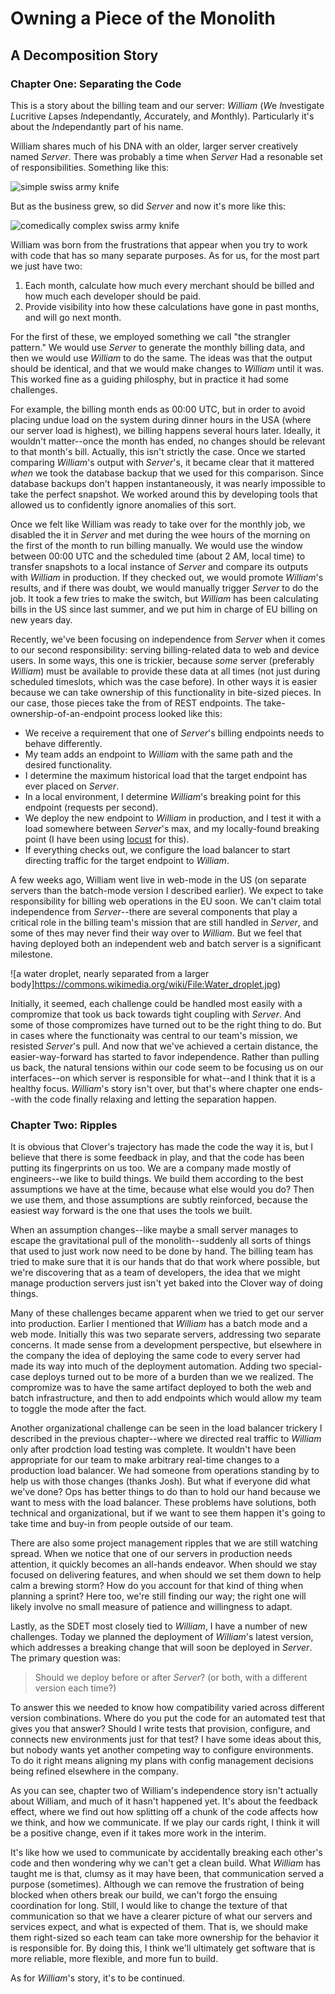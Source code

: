 # Owning a Piece of the Monolith
## A Decomposition Story

### Chapter One: Separating the Code

This is a story about the billing team and our server: _William_ (*W*e *I*nvestigate *L*ucritive *L*apses *I*ndependantly, *A*ccurately, and *M*onthly).
Particularly it's about the *I*ndependantly part of his name.

William shares much of his DNA with an older, larger server creatively named _Server_.
There was probably a time when _Server_ Had a resonable set of responsibilities.
Something like this:

![simple swiss army knife](https://images-na.ssl-images-amazon.com/images/I/81Zi3MsS2cL._SL1500_.jpg)

But as the business grew, so did _Server_ and now it's more like this:

![comedically complex swiss army knife](https://images-na.ssl-images-amazon.com/images/I/71FHJU17djL._SL1204_.jpg)

William was born from the frustrations that appear when you try to work with code that has so many separate purposes.
As for us, for the most part we just have two:
 1. Each month, calculate how much every merchant should be billed and how much each developer should be paid.
 2. Provide visibility into how these calculations have gone in past months, and will go next month.

For the first of these, we employed something we call "the strangler pattern."
We would use _Server_ to generate the monthly billing data, and then we would use _William_ to do the same.
The ideas was that the output should be identical, and that we would make changes to _William_ until it was.
This worked fine as a guiding philosphy, but in practice it had some challenges.

For example, the billing month ends as 00:00 UTC, but in order to avoid placing undue load on the system during dinner hours in the USA (where our server load is highest), we billing happens several hours later.
Ideally, it wouldn't matter--once the month has ended, no changes should be relevant to that month's bill.
Actually, this isn't strictly the case.
Once we started comparing _William_'s output with _Server_'s, it became clear that it mattered _when_ we took the database backup that we used for this comparison.
Since database backups don't happen instantaneously, it was nearly impossible to take the perfect snapshot.
We worked around this by developing tools that allowed us to confidently ignore anomalies of this sort.

Once we felt like William was ready to take over for the monthly job, we disabled the it in _Server_ and met during the wee hours of the morning on the first of the month to run billing manually.
We would use the window between 00:00 UTC and the scheduled time (about 2 AM, local time) to transfer snapshots to a local instance of _Server_ and compare its outputs with _William_ in production.
If they checked out, we would promote _William_'s results, and if there was doubt, we would manually trigger _Server_ to do the job.
It took a few tries to make the switch, but _William_ has been calculating bills in the US since last summer, and we put him in charge of EU billing on new years day.

Recently, we've been focusing on independence from _Server_ when it comes to our second responsibility: serving billing-related data to web and device users.
In some ways, this one is trickier, because _some_ server (preferably _William_) must be available to provide these data at all times (not just during scheduled timeslots, which was the case before).
In other ways it is easier because we can take ownership of this functionality in bite-sized pieces.
In our case, those pieces take the from of REST endpoints.
The take-ownership-of-an-endpoint process looked like this:

- We receive a requirement that one of _Server_'s billing endpoints needs to behave differently.
- My team adds an endpoint to _William_ with the same path and the desired functionality.
- I determine the maximum historical load that the target endpoint has ever placed on _Server_.
- In a local environment, I determine _William_'s breaking point for this endpoint (requests per second).
- We deploy the new endpoint to _William_ in production, and I test it with a load somewhere between _Server_'s max, and my locally-found breaking point (I have been using [locust](https://locust.io/) for this).
- If everything checks out, we configure the load balancer to start directing traffic for the target endpoint to _William_.

A few weeks ago, William went live in web-mode in the US (on separate servers than the batch-mode version I described earlier).
We expect to take responsibility for billing web operations in the EU soon.
We can't claim total independence from _Server_--there are several components that play a critical role in the billing team's mission that are still handled in _Server_, and some of thes may never find their way over to _William_.
But we feel that having deployed both an independent web and batch server is a significant milestone.

![a water droplet, nearly separated from a larger body]https://commons.wikimedia.org/wiki/File:Water_droplet.jpg)

Initially, it seemed, each challenge could be handled most easily with a compromize that took us back towards tight coupling with _Server_.
And some of those compromizes have turned out to be the right thing to do.
But in cases where the functionaity was central to our team's mission, we resisted _Server_'s pull.
And now that we've achieved a certain distance, the easier-way-forward has started to favor independence.
Rather than pulling us back, the natural tensions within our code seem to be focusing us on our interfaces--on which server is responsible for what--and I think that it is a healthy focus.
_William_'s story isn't over, but that's where chapter one ends--with the code finally relaxing and letting the separation happen.

### Chapter Two: Ripples

It is obvious that Clover's trajectory has made the code the way it is, but I believe that there is some feedback in play, and that the code has been putting its fingerprints on us too.
We are a company made mostly of engineers--we like to build things.
We build them according to the best assumptions we have at the time, because what else would you do?
Then we use them, and those assumptions are subtly reinforced, because the easiest way forward is the one that uses the tools we built.

When an assumption changes--like maybe a small server manages to escape the gravitational pull of the monolith--suddenly all sorts of things that used to just work now need to be done by hand.
The billing team has tried to make sure that it is our hands that do that work where possible, but we're discovering that as a team of developers, the idea that we might manage production servers just isn't yet baked into the Clover way of doing things.

Many of these challenges became apparent when we tried to get our server into production.
Earlier I mentioned that _William_ has a batch mode and a web mode.
Initially this was two separate servers, addressing two separate concerns.
It made sense from a development perspective, but elsewhere in the company the idea of deploying the same code to every server had made its way into much of the deployment automation.
Adding two special-case deploys turned out to be more of a burden than we we realized.
The compromize was to have the same artifact deployed to both the web and batch infrastructure, and then to add endpoints which would allow my team to toggle the mode after the fact.

Another organizational challenge can be seen in the load balancer trickery I described in the previous chapter--where we directed real traffic to _William_ only after prodction load testing was complete.
It wouldn't have been appropriate for our team to make arbitrary real-time changes to a production load balancer.
We had someone from operations standing by to help us with those changes (thanks Josh).
But what if everyone did what we've done?
Ops has better things to do than to hold our hand because we want to mess with the load balancer.
These problems have solutions, both technical and organizational, but if we want to see them happen it's going to take time and buy-in from people outside of our team.

There are also some project management ripples that we are still watching spread.
When we notice that one of our servers in production needs attention, it quickly becomes an all-hands endeavor.
When should we stay focused on delivering features, and when should we set them down to help calm a brewing storm?
How do you account for that kind of thing when planning a sprint?
Here too, we're still finding our way; the right one will likely involve no small measure of patience and willingness to adapt.

Lastly, as the SDET most closely tied to _William_, I have a number of new challenges.
Today we planned the deployment of _William_'s latest version, which addresses a breaking change that will soon be deployed in _Server_.
The primary question was:

 > Should we deploy before or after _Server_? (or both, with a different version each time?)

To answer this we needed to know how compatibility varied across different version combinations.
Where do you put the code for an automated test that gives you that answer?
Should I write tests that provision, configure, and connects new environments just for that test?
I have some ideas about this, but nobody wants yet another competing way to configure environments.
To do it right means aligning my plans with config management decisions being refined elsewhere in the company.

As you can see, chapter two of William's independence story isn't actually about William, and much of it hasn't happened yet.
It's about the feedback effect, where we find out how splitting off a chunk of the code affects how we think, and how we communicate.
If we play our cards right, I think it will be a positive change, even if it takes more work in the interim.

It's like how we used to communicate by accidentally breaking each other's code and then wondering why we can't get a clean build.
What _William_ has taught me is that, clumsy as it may have been, that communication served a purpose (sometimes).
Although we can remove the frustration of being blocked when others break our build, we can't forgo the ensuing coordination for long.
Still, I would like to change the texture of that communication so that we have a clearer picture of what our servers and services expect, and what is expected of them.
That is, we should make them right-sized so each team can take more ownership for the behavior it is responsible for.
By doing this, I think we'll ultimately get software that is more reliable, more flexible, and more fun to build.

As for _William_'s story, it's to be continued.
